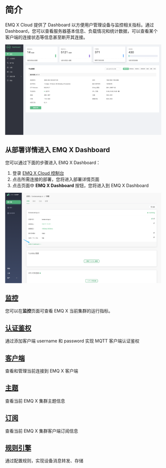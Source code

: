 # 简介

EMQ X Cloud 提供了 Dashboard 以方便用户管理设备与监控相关指标。通过 Dashboard，您可以查看服务器基本信息、负载情况和统计数据，可以查看某个客户端的连接状态等信息甚至断开其连接。

![dashboard](./_assets/dashboard.png)



## 从部署详情进入 EMQ X Dashboard

您可以通过下面的步骤进入 EMQ X Dashboard：

1. 登录 [EMQ X Cloud 控制台](https://cloud.emqx.cn/console/)
2. 点击所需连接的部署，您将进入部署详情页面
3. 点击页面中 **EMQ X Dashboard** 按钮，您将进入到 EMQ X Dashboard

![dashboard](./_assets/into_dashboard.png)




## [监控](./monitor.md)

您可以在**监控**页面可查看 EMQ X 当前集群的运行指标。



## [认证鉴权](./users_and_acl.md)

通过添加客户端 username 和 password 实现 MQTT 客户端认证鉴权



## [客户端](./client.md)

查看和管理当前连接到 EMQ X 客户端



## [主题](./topic.md)

查看当前 EMQ X 集群主题信息



## [订阅](./subscribe.md)

查看当前 EMQ X 集群客户端订阅信息



## [规则引擎](./rule_engine/introduction.md)

通过配置规则，实现设备消息转发、存储

